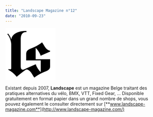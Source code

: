 ```yaml
---
title: "Landscape Magazine n°12"
date: "2010-09-23"
---
```


![](images/logo_lsm.gif "logo_lsm")

Existant depuis 2007, **Landscape** est un magazine Belge traitant des pratiques alternatives du vélo, BMX, VTT, Fixed Gear, ... Disponible gratuitement en format papier dans un grand nombre de shops, vous pouvez également le consulter directement sur [**www.landscape-magazine.com**](http://www.landscape-magazine.com/)
